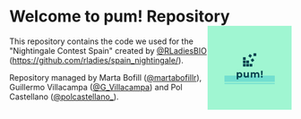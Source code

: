 # Welcome to **pum!** Repository <img src='logos/logo.png' align="right" height="150"/>

This repository contains the code we used for the "Nightingale Contest Spain" created by [@RLadiesBIO](https://twitter.com/RLadiesBIO) (https://github.com/rladies/spain_nightingale/).

Repository managed by Marta Bofill ([@martabofillr](https://twitter.com/martabofillr)), Guillermo Villacampa ([@G_Villacampa](https://twitter.com/G_Villacampa)) and Pol Castellano ([@polcastellano_](https://twitter.com/polcastellano_)).
